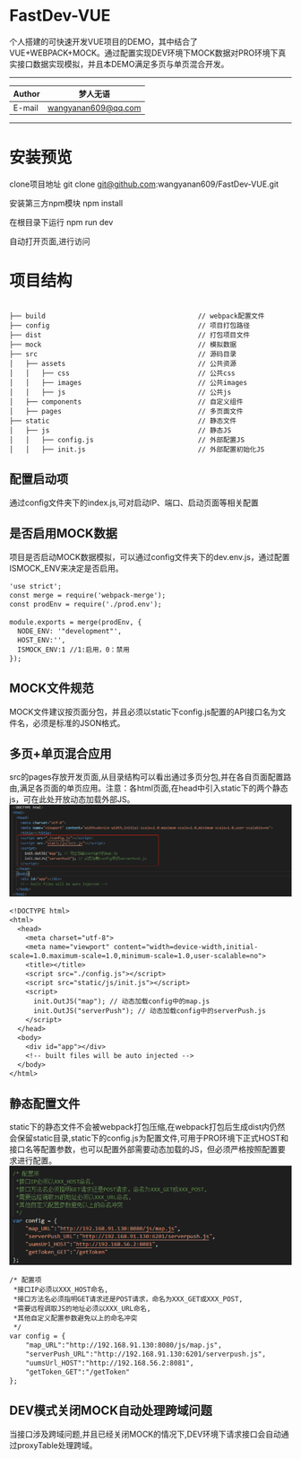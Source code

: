 # FastDev-VUE

个人搭建的可快速开发VUE项目的DEMO，其中结合了VUE+WEBPACK+MOCK。通过配置实现DEV环境下MOCK数据对PRO环境下真实接口数据实现模拟，并且本DEMO满足多页与单页混合开发。
***
|Author|梦人无语|
|------|----|
|E-mail|wangyanan609@qq.com|
***

# 安装预览
clone项目地址 git clone git@github.com:wangyanan609/FastDev-VUE.git

安装第三方npm模块 npm install

在根目录下运行 npm run dev

自动打开页面,进行访问

# 项目结构
```

├── build                                      // webpack配置文件
├── config                                     // 项目打包路径
├── dist                                       // 打包项目文件
├── mock                                       // 模拟数据
├── src                                        // 源码目录
│   ├── assets                                 // 公共资源
│   │   ├── css                                // 公共css
│   │   ├── images                             // 公共images
│   │   ├── js                                 // 公共js
│   ├── components                             // 自定义组件
│   ├── pages                                  // 多页面文件
├── static                                     // 静态文件
│   ├── js                                     // 静态JS
│   │   ├── config.js                          // 外部配置JS
│   │   ├── init.js                            // 外部配置初始化JS

```
## 配置启动项
通过config文件夹下的index.js,可对启动IP、端口、启动页面等相关配置

## 是否启用MOCK数据

项目是否启动MOCK数据模拟，可以通过config文件夹下的dev.env.js，通过配置ISMOCK_ENV来决定是否启用。
```
'use strict';
const merge = require('webpack-merge');
const prodEnv = require('./prod.env');

module.exports = merge(prodEnv, {
  NODE_ENV: '"development"',
  HOST_ENV:'',
  ISMOCK_ENV:1 //1:启用，0：禁用
});

```

## MOCK文件规范

MOCK文件建议按页面分包，并且必须以static下config.js配置的API接口名为文件名，必须是标准的JSON格式。


## 多页+单页混合应用

src的pages存放开发页面,从目录结构可以看出通过多页分包,并在各自页面配置路由,满足各页面的单页应用。注意：各html页面,在head中引入static下的两个静态js，可在此处开放动态加载外部JS。
![image](https://github.com/wangyanan609/blog/blob/master/images/index.png)
```
<!DOCTYPE html>
<html>
  <head>
    <meta charset="utf-8">
    <meta name="viewport" content="width=device-width,initial-scale=1.0.maximum-scale=1.0,minimum-scale=1.0,user-scalable=no">
    <title></title>
    <script src="./config.js"></script>
    <script src="static/js/init.js"></script>
    <script>
      init.OutJS("map"); // 动态加载config中的map.js
      init.OutJS("serverPush"); // 动态加载config中的serverPush.js
    </script>
  </head>
  <body>
    <div id="app"></div>
    <!-- built files will be auto injected -->
  </body>
</html>
```

## 静态配置文件

static下的静态文件不会被webpack打包压缩,在webpack打包后生成dist内仍然会保留static目录,static下的config.js为配置文件,可用于PRO环境下正式HOST和接口名等配置参数，也可以配置外部需要动态加载的JS，但必须严格按照配置要求进行配置。
![image](https://github.com/wangyanan609/blog/blob/master/images/config.png)
```
/* 配置项
 *接口IP必须以XXX_HOST命名,
 *接口方法名必须指明GET请求还是POST请求，命名为XXX_GET或XXX_POST,
 *需要远程调取JS的地址必须以XXX_URL命名,
 *其他自定义配置参数避免以上的命名冲突
 */
var config = {
    "map_URL":"http://192.168.91.130:8080/js/map.js",
    "serverPush_URL":"http://192.168.91.130:6201/serverpush.js",
    "uumsUrl_HOST":"http://192.168.56.2:8081",
    "getToken_GET":"/getToken"
};
```

## DEV模式关闭MOCK自动处理跨域问题
当接口涉及跨域问题,并且已经关闭MOCK的情况下,DEV环境下请求接口会自动通过proxyTable处理跨域。
